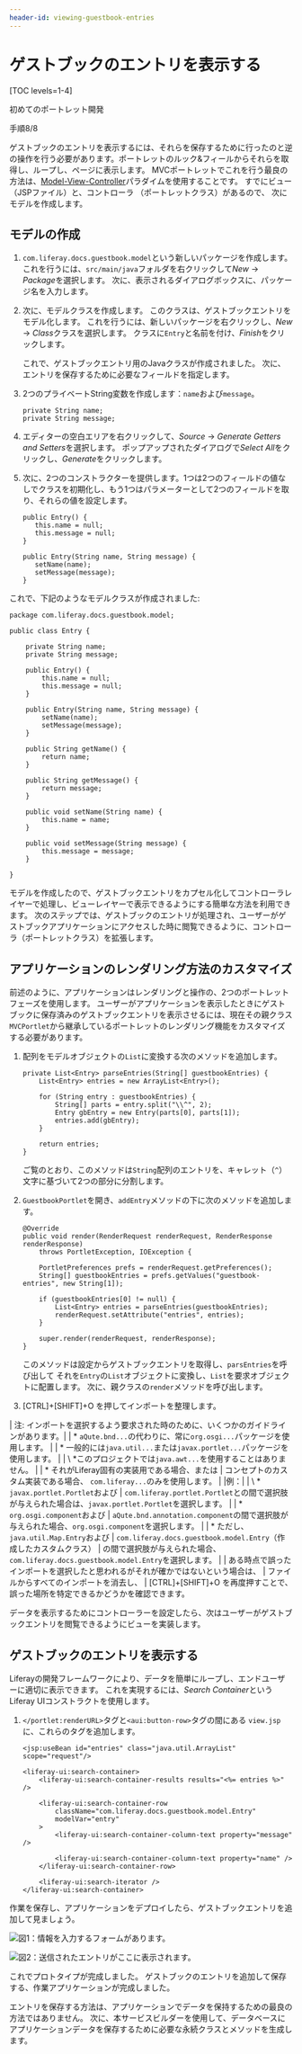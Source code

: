 ```yaml
---
header-id: viewing-guestbook-entries
---
```


# ゲストブックのエントリを表示する

[TOC levels=1-4]

<div class="learn-path-step row">
    <p id="stepTitle">初めてのポートレット開発</p><p>手順8/8</p>
</div>

ゲストブックのエントリを表示するには、それらを保存するために行ったのと逆の操作を行う必要があります。ポートレットのルック&フィールからそれらを取得し、ループし、ページに表示します。 MVCポートレットでこれを行う最良の方法は、[Model-View-Controller](https://en.wikipedia.org/wiki/Model%E2%80%93view%E2%80%93controller)パラダイムを使用することです。 すでにビュー（JSPファイル）と、コントローラ （ポートレットクラス）があるので、 次にモデルを作成します。

## モデルの作成

1.  `com.liferay.docs.guestbook.model`という新しいパッケージを作成します。 これを行うには、`src/main/java`フォルダを右クリックして*New* → *Package*を選択します。 次に、表示されるダイアログボックスに、パッケージ名を入力します。

2.  次に、モデルクラスを作成します。 このクラスは、ゲストブックエントリをモデル化します。 これを行うには、新しいパッケージを右クリックし、*New* → *Class*クラスを選択します。 クラスに`Entry`と名前を付け、*Finish*をクリックします。

    これで、ゲストブックエントリ用のJavaクラスが作成されました。 次に、エントリを保存するために必要なフィールドを指定します。

3.  2つのプライベートString変数を作成します：`name`および`message`。
   
        private String name;
        private String message;

4.  エディターの空白エリアを右クリックして、*Source* → *Generate Getters and Setters*を選択します。 ポップアップされたダイアログで*Select All*をクリックし、*Generate*をクリックします。

5.  次に、2つのコンストラクターを提供します。1つは2つのフィールドの値なしでクラスを初期化し、もう1つはパラメーターとして2つのフィールドを取り、それらの値を設定します。
   
        public Entry() {
           this.name = null;
           this.message = null;
        }
       
        public Entry(String name, String message) {
           setName(name);
           setMessage(message);
        }

これで、下記のようなモデルクラスが作成されました:

    package com.liferay.docs.guestbook.model;
    
    public class Entry {
    
        private String name;
        private String message;
    
        public Entry() {
            this.name = null;
            this.message = null;
        }
    
        public Entry(String name, String message) {
            setName(name);
            setMessage(message);
        }
    
        public String getName() {
            return name;
        }
    
        public String getMessage() {
            return message;
        }
    
        public void setName(String name) {
            this.name = name;
        }
    
        public void setMessage(String message) {
            this.message = message;
        }
    
    }

モデルを作成したので、ゲストブックエントリをカプセル化してコントローラレイヤーで処理し、ビューレイヤーで表示できるようにする簡単な方法を利用できます。 次のステップでは、ゲストブックのエントリが処理され、ユーザーがゲストブックアプリケーションにアクセスした時に閲覧できるように、コントローラ（ポートレットクラス）を拡張します。

## アプリケーションのレンダリング方法のカスタマイズ

前述のように、アプリケーションはレンダリングと操作の、2つのポートレットフェーズを使用します。 ユーザーがアプリケーションを表示したときにゲストブックに保存済みのゲストブックエントリを表示させるには、現在その親クラス`MVCPortlet`から継承しているポートレットのレンダリング機能をカスタマイズする必要があります。

1.  配列をモデルオブジェクトの`List`に変換する次のメソッドを追加します。
   
        private List<Entry> parseEntries(String[] guestbookEntries) {
            List<Entry> entries = new ArrayList<Entry>();
       
            for (String entry : guestbookEntries) {
                String[] parts = entry.split("\\^", 2);
                Entry gbEntry = new Entry(parts[0], parts[1]);
                entries.add(gbEntry);
            }
       
            return entries;
        }

    ご覧のとおり、このメソッドは`String`配列のエントリを、キャレット（`^`）文字に基づいて2つの部分に分割します。

2.  `GuestbookPortlet`を開き、`addEntry`メソッドの下に次のメソッドを追加します。
   
        @Override
        public void render(RenderRequest renderRequest, RenderResponse renderResponse)
            throws PortletException, IOException {
       
            PortletPreferences prefs = renderRequest.getPreferences();
            String[] guestbookEntries = prefs.getValues("guestbook-entries", new String[1]);
       
            if (guestbookEntries[0] != null) {
                List<Entry> entries = parseEntries(guestbookEntries);
                renderRequest.setAttribute("entries", entries);
            }
       
            super.render(renderRequest, renderResponse);
        }

    このメソッドは設定からゲストブックエントリを取得し、`parsEntries`を呼び出して それを`Entry`の`List`オブジェクトに変換し、`List`を要求オブジェクトに配置します。 次に、親クラスの`render`メソッドを呼び出します。

3.  \[CTRL\]+\[SHIFT\]+O を押してインポートを整理します。

| 注: インポートを選択するよう要求された時のために、いくつかのガイドラインがあります。| | \* `aQute.bnd...`の代わりに、常に`org.osgi...`パッケージを使用します。 | | \* 一般的には`java.util...`または`javax.portlet...`パッケージを使用します。 | | \ *このプロジェクトでは`java.awt...`を使用することはありません。 | | \* それがLiferay固有の実装用である場合、または | コンセプトのカスタム実装である場合、 `com.liferay...`のみを使用します。 | |例：| | \ * `javax.portlet.Portlet`および | `com.liferay.portlet.Portlet`との間で選択肢が与えられた場合は、`javax.portlet.Portlet`を選択します。 | | \* `org.osgi.component`および | `aQute.bnd.annotation.component`の間で選択肢が与えられた場合、`org.osgi.component`を選択します。 | | \* ただし、`java.util.Map.Entry`および | `com.liferay.docs.guestbook.model.Entry`（作成したカスタムクラス） | の間で選択肢が与えられた場合、`com.liferay.docs.guestbook.model.Entry`を選択します。 | | ある時点で誤ったインポートを選択したと思われるがそれが確かではないという場合は、 | ファイルからすべてのインポートを消去し、 | \[CTRL\]+\[SHIFT\]+O を再度押すことで、誤った場所を特定できるかどうかを確認できます。

データを表示するためにコントローラーを設定したら、次はユーザーがゲストブックエントリを閲覧できるようにビューを実装します。

## ゲストブックのエントリを表示する

Liferayの開発フレームワークにより、データを簡単にループし、エンドユーザーに適切に表示できます。 これを実現するには、*Search Container*というLiferay UIコンストラクトを使用します。

1.  `</portlet:renderURL>`タグと`<aui:button-row>`タグの間にある `view.jsp`に、これらのタグを追加します。
   
        <jsp:useBean id="entries" class="java.util.ArrayList" scope="request"/>
       
        <liferay-ui:search-container>
            <liferay-ui:search-container-results results="<%= entries %>" />
       
            <liferay-ui:search-container-row
                className="com.liferay.docs.guestbook.model.Entry"
                modelVar="entry"
            >
                <liferay-ui:search-container-column-text property="message" />
       
                <liferay-ui:search-container-column-text property="name" />
            </liferay-ui:search-container-row>
       
            <liferay-ui:search-iterator />
        </liferay-ui:search-container>

作業を保存し、アプリケーションをデプロイしたら、ゲストブックエントリを追加して見ましょう。

![図1：情報を入力するフォームがあります。](../../../images/guestbook-prototype-form.png)

![図2：送信されたエントリがここに表示されます。](../../../images/guestbook-prototype-container.png)

これでプロトタイプが完成しました。 ゲストブックのエントリを追加して保存する、作業アプリケーションが完成しました。

エントリを保存する方法は、アプリケーションでデータを保持するための最良の方法ではありません。 次に、本サービスビルダーを使用して、データベースにアプリケーションデータを保存するために必要な永続クラスとメソッドを生成します。
